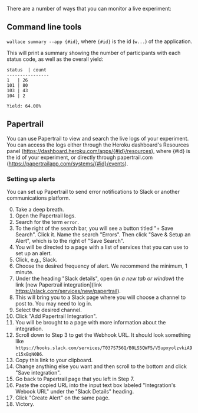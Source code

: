 There are a number of ways that you can monitor a live experiment:

## Command line tools
`wallace summary --app {#id}`, where `{#id}` is the id (`w...`) of the application.

This will print a summary showing the number of participants with each status code, as well as the overall yield:

```
status 	| count
----------------
1	| 26
101	| 80
103	| 43
104	| 2

Yield: 64.00%
```

## Papertrail
You can use Papertrail to view and search the live logs of your experiment. You can access the logs either through the Heroku dashboard's Resources panel (https://dashboard.heroku.com/apps/{#id}/resources), where {#id} is the id of your experiment, or directly through papertrail.com (https://papertrailapp.com/systems/{#id}/events).

### Setting up alerts
You can set up Papertrail to send error notifications to Slack or another communications platform.

0. Take a deep breath.
1. Open the Papertrail logs.
2. Search for the term `error`.
3. To the right of the search bar, you will see a button titled "+ Save Search". Click it. Name the search "Errors". Then click "Save & Setup an Alert", which is to the right of "Save Search".
4. You will be directed to a page with a list of services that you can use to set up an alert.
5. Click, e.g., Slack.
6. Choose the desired frequency of alert. We recommend the minimum, 1 minute.
7. Under the heading "Slack details", open (*in a new tab or window*) the link [new Papertrail integration](link https://slack.com/services/new/papertrail).
8. This will bring you to a Slack page where you will choose a channel to post to. You may need to log in.
9. Select the desired channel.
10. Click "Add Papertrail Integration".
11. You will be brought to a page with more information about the integration. 
12. Scroll down to Step 3 to get the Webhook URL. It should look something like `https://hooks.slack.com/services/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`.
13. Copy this link to your clipboard.
14. Change anything else you want and then scroll to the bottom and click "Save integration".
15. Go back to Papertrail page that you left in Step 7.
16. Paste the copied URL into the input text box labeled "Integration's Webook URL" under the "Slack Details" heading.
17. Click "Create Alert" on the same page.
18. Victory.